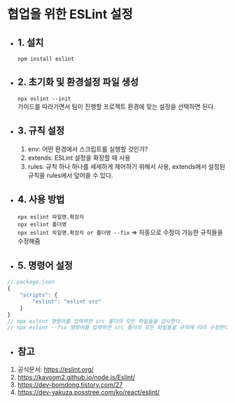 # 협업을 위한 ESLint 설정

- ## 1. 설치

  `npm install eslint`

- ## 2. 초기화 및 환경설정 파일 생성

  `npx eslint --init`<br>
  가이드를 따라가면서 팀이 진행할 프로젝트 환경에 맞는 설정을 선택하면 된다.

- ## 3. 규칙 설정

  1. env: 어떤 환경에서 스크립트를 실행할 것인가?
  2. extends: ESLint 설정을 확장할 때 사용
  3. rules: 규칙 하나 하나를 세세하게 제어하기 위해서 사용, extends에서 설정된 규칙을 rules에서 덮어쓸 수 있다.

- ## 4. 사용 방법

  `npx eslint 파일명.확장자`<br>
  `npx eslint 폴더명`<br>
  `npx eslint 파일명.확장자 or 폴더명 --fix` => 자동으로 수정이 가능한 규칙들을 수정해줌

- ## 5. 명령어 설정

```js
// package.json
{
    "scripts": {
        "eslint": "eslint src"
    }
}
// npx eslint 명령어를 입력하면 src 폴더의 모든 파일들을 검사한다.
// npx eslint --fix 명령어를 입력하면 src 폴더의 모든 파일들을 규칙에 따라 수정한다.
```

- ## 참고

1. 공식문서: https://eslint.org/
2. https://kavoom2.github.io/node.js/Eslint/
3. https://dev-bomdong.tistory.com/27
4. https://dev-yakuza.posstree.com/ko/react/eslint/
